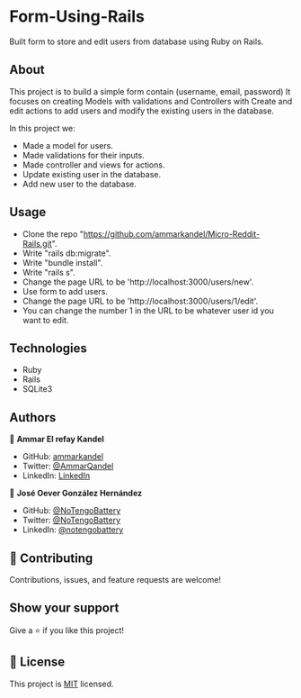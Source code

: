 # Form-Using-Rails

Built form to store and edit users from database using Ruby on Rails.

## About

This project is to build a simple form contain (username, email, password)
It focuses on creating Models with validations and Controllers with Create and edit actions to add users and modify the existing users in the database.

In this project we:

- Made a model for users.
- Made validations for their inputs.
- Made controller and views for actions.
- Update existing user in the database.
- Add new user to the database.

## Usage

- Clone the repo "https://github.com/ammarkandel/Micro-Reddit-Rails.git".
- Write "rails db:migrate".
- Write "bundle install".
- Write "rails s".
- Change the page URL to be 'http://localhost:3000/users/new'.
- Use form to add users.
- Change the page URL to be 'http://localhost:3000/users/1/edit'.
- You can change the number 1 in the URL to be whatever user id you want to edit.

## Technologies

- Ruby
- Rails
- SQLite3

## Authors

👤 **Ammar El refay Kandel**

- GitHub: [ammarkandel](https://github.com/ammarkandel)
- Twitter: [@AmmarQandel](https://twitter.com/AmmarQandel)
- LinkedIn: [LinkedIn](https://www.linkedin.com/in/ammar-kandel-7b4100193/)

👤 **José Oever González Hernández**

- GitHub: [@NoTengoBattery](https://github.com/NoTengoBattery/)
- Twitter: [@NoTengoBattery](https://twitter.com/NoTengoBattery)
- LinkedIn: [@notengobattery](https://www.linkedin.com/in/notengobattery/)

## 🤝 Contributing

Contributions, issues, and feature requests are welcome!

## Show your support

Give a ⭐️ if you like this project!

## 📝 License

This project is [MIT](LICENSE) licensed.

